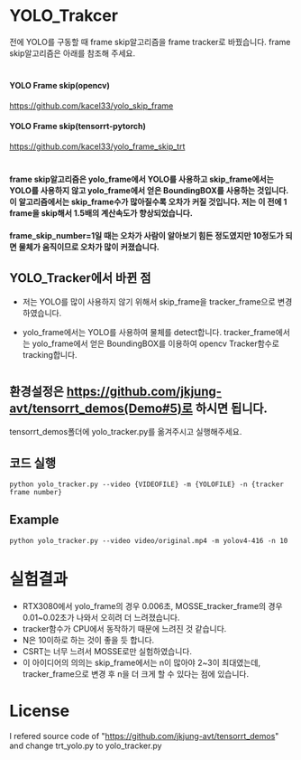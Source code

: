 # YOLO_Trakcer
전에 YOLO를 구동할 때 frame skip알고리즘을 frame tracker로 바꿨습니다.
frame skip알고리즘은 아래를 참조해 주세요.
#
#### YOLO Frame skip(opencv)
https://github.com/kacel33/yolo_skip_frame
#### YOLO Frame skip(tensorrt-pytorch)
https://github.com/kacel33/yolo_frame_skip_trt
#


#### frame skip알고리즘은 yolo_frame에서 YOLO를 사용하고 skip_frame에서는 YOLO를 사용하지 않고 yolo_frame에서 얻은 BoundingBOX를 사용하는 것입니다. 이 알고리즘에서는 skip_frame수가 많아질수록 오차가 커질 것입니다. 저는 이 전에 1 frame을 skip해서 1.5배의 계산속도가 향상되었습니다.
#### frame_skip_number=1일 때는 오차가 사람이 알아보기 힘든 정도였지만 10정도가 되면 물체가 움직이므로 오차가 많이 커졌습니다.
## YOLO_Tracker에서 바뀐 점
+ 저는 YOLO를 많이 사용하지 않기 위해서 skip_frame을 tracker_frame으로 변경하였습니다.
* yolo_frame에서는 YOLO를 사용하여 물체를 detect합니다. tracker_frame에서는 yolo_frame에서 얻은 BoundingBOX를 이용하여 opencv Tracker함수로 tracking합니다.
#
## 환경설정은 https://github.com/jkjung-avt/tensorrt_demos(Demo#5)로 하시면 됩니다.
tensorrt_demos폴더에 yolo_tracker.py를 옮겨주시고 실행해주세요.
## 코드 실행
<pre><code>python yolo_tracker.py --video {VIDEOFILE} -m {YOLOFILE} -n {tracker frame number}</code></pre>

## Example
<pre><code>python yolo_tracker.py --video video/original.mp4 -m yolov4-416 -n 10</code></pre>

# 실험결과
+ RTX3080에서 yolo_frame의 경우 0.006초, MOSSE_tracker_frame의 경우 0.01~0.02초가 나와서 오히려 더 느려졌습니다.  
+ tracker함수가 CPU에서 동작하기 때문에 느려진 것 같습니다.  
+ N은 10이하로 하는 것이 좋을 듯 합니다.  
+ CSRT는 너무 느려서 MOSSE로만 실험하였습니다.  
+ 이 아이디어의 의의는 skip_frame에서는 n이 많아야 2~3이 최대였는데, tracker_frame으로 변경 후 n을 더 크게 할 수 있다는 점에 있습니다.


# License
I refered source code of "https://github.com/jkjung-avt/tensorrt_demos" and change trt_yolo.py to yolo_tracker.py

